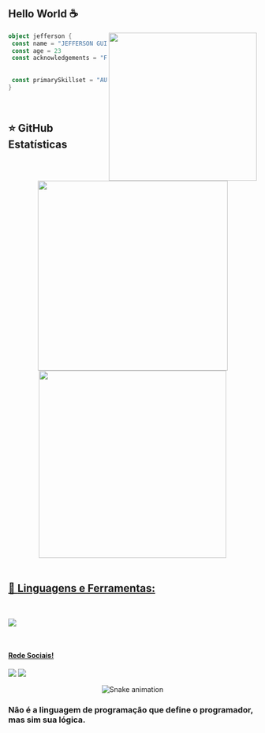 ## Hello World ☕

<img align="right" width="300" src="https://i2.wp.com/allhtaccess.info/wp-content/uploads/2018/03/programming.gif?fit=1281%2C716&ssl=1" />

```kotlin
object jefferson {
 const name = "JEFFERSON GUIRRA DE FREITAS SILVA"
 const age = 23
 const acknowledgements = "FRONT-END"
 
 
 const primarySkillset = "AUTODIDATA,COMUNICAÇÃO,FOCO"
}
```
<br>

##  ⭐ GitHub Estatísticas

<br>

<div align="center"style="display:inline-block" >
  <a href="https://github.com/Jefferson-Guirra">
  <img   width="385em" src="https://github-readme-stats.vercel.app/api?username=Jefferson-Guirra&show_icons=true&theme=dark&include_all_commits=true&count_private=true"/>
  <img   width="380em"src="https://github-readme-stats.vercel.app/api/top-langs/?username=Jefferson-Guirra&layout=compact&langs_count=7&theme=dark"/>
</div>
 
<br>
<br>
 
## 🚀 **Linguagens e Ferramentas:**  

<br>
 
<p><img src="https://skillicons.dev/icons?i=git,github,html,css,bootstrap,js,react,redux" /></p>
</div>

<br>

#### Rede Sociais!

 <div>
   <a href="https://www.instagram.com/jefferson.guirra/" target="_blank"><img src="https://img.shields.io/badge/-Instagram-%23E4405F?style=for-the-badge&logo=instagram&logoColor=white" target="_blank"></a>
<a href="https://www.linkedin.com/in/jefferson-guirra-29b391238/" target="_blank"><img src="https://img.shields.io/badge/-LinkedIn-%230077B5?style=for-the-badge&logo=linkedin&logoColor=white" target="_blank"></a> 
 </div>
 
 <div align="center">
  
  ![Snake animation](https://github.com/danielbped/danielbped/blob/output/github-contribution-grid-snake.svg)
  
</div>


### Não é a linguagem de programação que define o programador, mas sim sua lógica.

          
